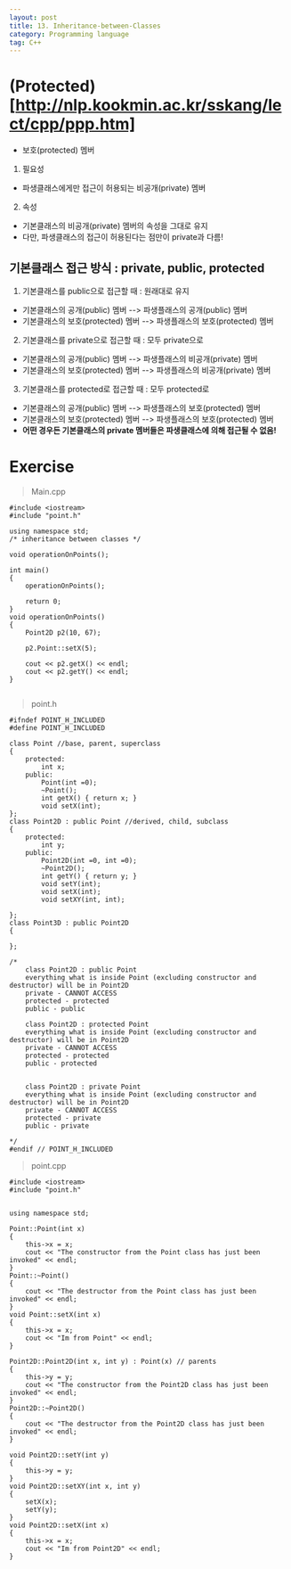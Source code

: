 ```yaml
---
layout: post
title: 13. Inheritance-between-Classes
category: Programming language
tag: C++
---
```


# (Protected)[http://nlp.kookmin.ac.kr/sskang/lect/cpp/ppp.htm]
- 보호(protected) 멤버
1. 필요성
  - 파생클래스에게만 접근이 허용되는 비공개(private) 멤버
2. 속성
  - 기본클래스의 비공개(private) 멤버의 속성을 그대로 유지
  - 다만, 파생클래스의 접근이 허용된다는 점만이 private과 다름!

## 기본클래스 접근 방식 : private, public, protected
1. 기본클래스를 public으로 접근할 때 : 원래대로 유지
  - 기본클래스의 공개(public) 멤버 --> 파생플래스의 공개(public) 멤버
  - 기본클래스의 보호(protected) 멤버 --> 파생플래스의 보호(protected) 멤버
2. 기본클래스를 private으로 접근할 때 : 모두 private으로
  - 기본클래스의 공개(public) 멤버 --> 파생플래스의 비공개(private) 멤버
  - 기본클래스의 보호(protected) 멤버 --> 파생플래스의 비공개(private) 멤버
3. 기본클래스를 protected로 접근할 때 : 모두 protected로
  - 기본클래스의 공개(public) 멤버 --> 파생플래스의 보호(protected) 멤버
  - 기본클래스의 보호(protected) 멤버 --> 파생플래스의 보호(protected) 멤버
- **어떤 경우든 기본클래스의 private 멤버들은 파생클래스에 의해 접근될 수 없음!**

# Exercise
> Main.cpp

```
#include <iostream>
#include "point.h"

using namespace std;
/* inheritance between classes */

void operationOnPoints();

int main()
{
    operationOnPoints();

    return 0;
}
void operationOnPoints()
{
    Point2D p2(10, 67);

    p2.Point::setX(5);

    cout << p2.getX() << endl;
    cout << p2.getY() << endl;
}


```

> point.h

```
#ifndef POINT_H_INCLUDED
#define POINT_H_INCLUDED

class Point //base, parent, superclass
{
    protected:
        int x;
    public:
        Point(int =0);
        ~Point();
        int getX() { return x; }
        void setX(int);
};
class Point2D : public Point //derived, child, subclass
{
    protected:
        int y;
    public:
        Point2D(int =0, int =0);
        ~Point2D();
        int getY() { return y; }
        void setY(int);
        void setX(int);
        void setXY(int, int);

};
class Point3D : public Point2D
{

};

/*
    class Point2D : public Point
    everything what is inside Point (excluding constructor and destructor) will be in Point2D
    private - CANNOT ACCESS
    protected - protected
    public - public

    class Point2D : protected Point
    everything what is inside Point (excluding constructor and destructor) will be in Point2D
    private - CANNOT ACCESS
    protected - protected
    public - protected


    class Point2D : private Point
    everything what is inside Point (excluding constructor and destructor) will be in Point2D
    private - CANNOT ACCESS
    protected - private
    public - private

*/
#endif // POINT_H_INCLUDED
```

> point.cpp

```
#include <iostream>
#include "point.h"


using namespace std;

Point::Point(int x)
{
    this->x = x;
    cout << "The constructor from the Point class has just been invoked" << endl;
}
Point::~Point()
{
    cout << "The destructor from the Point class has just been invoked" << endl;
}
void Point::setX(int x)
{
    this->x = x;
    cout << "Im from Point" << endl;
}

Point2D::Point2D(int x, int y) : Point(x) // parents
{
    this->y = y;
    cout << "The constructor from the Point2D class has just been invoked" << endl;
}
Point2D::~Point2D()
{
    cout << "The destructor from the Point2D class has just been invoked" << endl;
}

void Point2D::setY(int y)
{
    this->y = y;
}
void Point2D::setXY(int x, int y)
{
    setX(x);
    setY(y);
}
void Point2D::setX(int x)
{
    this->x = x;
    cout << "Im from Point2D" << endl;
}
```
